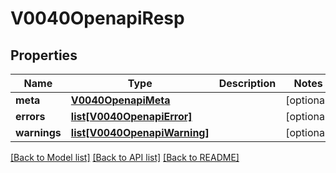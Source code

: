 # V0040OpenapiResp

## Properties
Name | Type | Description | Notes
------------ | ------------- | ------------- | -------------
**meta** | [**V0040OpenapiMeta**](V0040OpenapiMeta.md) |  | [optional] 
**errors** | [**list[V0040OpenapiError]**](V0040OpenapiError.md) |  | [optional] 
**warnings** | [**list[V0040OpenapiWarning]**](V0040OpenapiWarning.md) |  | [optional] 

[[Back to Model list]](../README.md#documentation-for-models) [[Back to API list]](../README.md#documentation-for-api-endpoints) [[Back to README]](../README.md)


